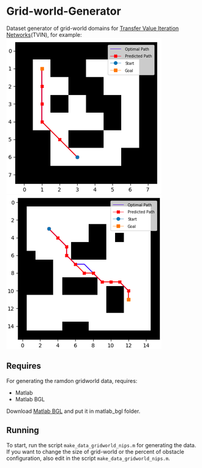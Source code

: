 # Grid-world-Generator
Dataset generator of grid-world domains for [Transfer Value Iteration Networks](https://github.com/shenjunyi/Transfer-VIN)(TVIN), for example:<br>
![](https://github.com/shenjunyi/Grid-world-Generator/blob/master/Example/a8_8.jpg)
![](https://github.com/shenjunyi/Grid-world-Generator/blob/master/Example/16f.jpg)
## Requires
For generating the ramdon gridworld data, requires:

* Matlab 
* Matlab BGL<br>

Download [Matlab BGL](http://www.mathworks.com/matlabcentral/fileexchange/10922-matlabbgl) and put it in matlab_bgl folder.
## Running
To start, run the script  ```make_data_gridworld_nips.m``` for generating the data.<br>
If you want to change the size of grid-world or the percent of obstacle configuration, also edit in the script  ```make_data_gridworld_nips.m```.
